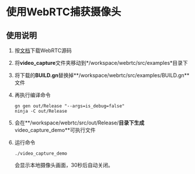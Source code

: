 # 使用WebRTC捕获摄像头

## 使用说明

1. 按[文档](WebRTC源码下载编译.md)下载WebRTC源码

2. 将**video_capture**文件夹移动到*/workspace/webrtc/src/examples*目录下

3. 将下载的**BUILD.gn**替换掉**/workspace/webrtc/src/examples/BUILD.gn**文件

4. 再执行编译命令

   ```
   gn gen out/Release "--args=is_debug=false"
   ninja -C out/Release
   ```

5. 会在**/workspace/webrtc/src/out/Release/**目录下生成**video_capture_demo**可执行文件

6. 运行命令

   ```
   ./video_capture_demo
   ```

   会显示本地摄像头画面，30秒后自动关闭。



